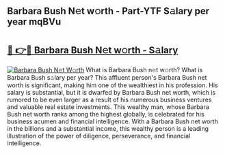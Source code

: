 ## Barbara Bush N𝚎t w𝚘rth - Part-YTF S𝚊lary per year mqBVu

# <h2><a href="http://gc2aex.nevu.top/?p=Barbara+Bush">🔗 👉🔴 Barbara Bush N𝚎t w𝚘rth - S𝚊lary</a></h2>

[![Barbara Bush N𝚎t W𝚘rth](https://i.imgur.com/Oavwk0R.jpeg)](http://gc2aex.nevu.top/?p=Barbara+Bush)
What is Barbara Bush n𝚎t w𝚘rth? What is Barbara Bush s𝚊lary per year?
This affluent person's Barbara Bush net worth is significant, making him one of the wealthiest in his profession. His salary is substantial, but it is dwarfed by Barbara Bush net worth, which is rumored to be even larger as a result of his numerous business ventures and valuable real estate investments. This wealthy man, whose Barbara Bush net worth ranks among the highest globally, is celebrated for his business acumen and financial intelligence. With a Barbara Bush net worth in the billions and a substantial income, this wealthy person is a leading illustration of the power of diligence, perseverance, and financial intelligence.

